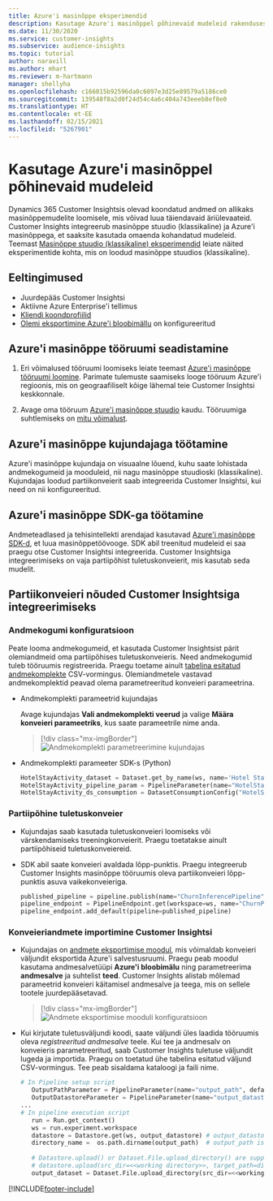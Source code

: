 ```yaml
---
title: Azure'i masinõppe eksperimendid
description: Kasutage Azure'i masinõppel põhinevaid mudeleid rakenduses Dynamics 365 Customer Insights.
ms.date: 11/30/2020
ms.service: customer-insights
ms.subservice: audience-insights
ms.topic: tutorial
author: naravill
ms.author: mhart
ms.reviewer: m-hartmann
manager: shellyha
ms.openlocfilehash: c166015b92596da0c6097e3d25e89579a5186ce0
ms.sourcegitcommit: 139548f8a2d0f24d54c4a6c404a743eeeb8ef8e0
ms.translationtype: HT
ms.contentlocale: et-EE
ms.lasthandoff: 02/15/2021
ms.locfileid: "5267901"
---
```

# <a name="use-azure-machine-learning-based-models"></a>Kasutage Azure'i masinõppel põhinevaid mudeleid

Dynamics 365 Customer Insightsis olevad koondatud andmed on allikaks masinõppemudelite loomisele, mis võivad luua täiendavaid äriülevaateid. Customer Insights integreerub masinõppe stuudio (klassikaline) ja Azure'i masinõppega, et saaksite kasutada omaenda kohandatud mudeleid. Teemast [Masinõppe stuudio (klassikaline) eksperimendid](machine-learning-studio-experiments.md) leiate näited eksperimentide kohta, mis on loodud masinõppe stuudios (klassikaline). 

## <a name="prerequisites"></a>Eeltingimused

- Juurdepääs Customer Insightsi
- Aktiivne Azure Enterprise'i tellimus
- [Kliendi koondprofiilid](data-unification.md)
- [Olemi eksportimine Azure'i bloobimällu](export-azure-blob-storage.md) on konfigureeritud

## <a name="set-up-azure-machine-learning-workspace"></a>Azure'i masinõppe tööruumi seadistamine

1. Eri võimalused tööruumi loomiseks leiate teemast [Azure'i masinõppe tööruumi loomine](https://docs.microsoft.com/azure/machine-learning/concept-workspace#-create-a-workspace). Parimate tulemuste saamiseks looge tööruum Azure'i regioonis, mis on geograafiliselt kõige lähemal teie Customer Insightsi keskkonnale.

1. Avage oma tööruum [Azure'i masinõppe stuudio](https://ml.azure.com/) kaudu. Tööruumiga suhtlemiseks on [mitu võimalust](https://docs.microsoft.com/azure/machine-learning/concept-workspace#tools-for-workspace-interaction).

## <a name="work-with-azure-machine-learning-designer"></a>Azure'i masinõppe kujundajaga töötamine

Azure'i masinõppe kujundaja on visuaalne lõuend, kuhu saate lohistada andmekogumeid ja mooduleid, nii nagu masinõppe stuudioski (klassikaline). Kujundajas loodud partiikonveierit saab integreerida Customer Insightsi, kui need on nii konfigureeritud. 
   
## <a name="working-with-azure-machine-learning-sdk"></a>Azure'i masinõppe SDK-ga töötamine

Andmeteadlased ja tehisintellekti arendajad kasutavad [Azure'i masinõppe SDK-d](https://docs.microsoft.com/python/api/overview/azure/ml/?view=azure-ml-py&preserve-view=true), et luua masinõppetöövooge. SDK abil treenitud mudeleid ei saa praegu otse Customer Insightsi integreerida. Customer Insightsiga integreerimiseks on vaja partiipõhist tuletuskonveierit, mis kasutab seda mudelit.

## <a name="batch-pipeline-requirements-to-integrate-with-customer-insights"></a>Partiikonveieri nõuded Customer Insightsiga integreerimiseks

### <a name="dataset-configuration"></a>Andmekogumi konfiguratsioon

Peate looma andmekogumeid, et kasutada Customer Insightsist pärit olemiandmeid oma partiipõhises tuletuskonveieris. Need andmekogumid tuleb tööruumis registreerida. Praegu toetame ainult [tabelina esitatud andmekomplekte](https://docs.microsoft.com/azure/machine-learning/how-to-create-register-datasets#tabulardataset) CSV-vormingus. Olemiandmetele vastavad andmekomplektid peavad olema parametreeritud konveieri parameetrina.
   
* Andmekomplekti parameetrid kujundajas
   
     Avage kujundajas **Vali andmekomplekti veerud** ja valige **Määra konveieri parameetriks**, kus saate parameetrile nime anda.

     > [!div class="mx-imgBorder"]
     > ![Andmekomplekti parametreerimine kujundajas](media/intelligence-designer-dataset-parameters.png "Andmekomplekti parametreerimine kujundajas")
   
* Andmekomplekti parameeter SDK-s (Python)
   
   ```python
   HotelStayActivity_dataset = Dataset.get_by_name(ws, name='Hotel Stay Activity Data')
   HotelStayActivity_pipeline_param = PipelineParameter(name="HotelStayActivity_pipeline_param", default_value=HotelStayActivity_dataset)
   HotelStayActivity_ds_consumption = DatasetConsumptionConfig("HotelStayActivity_dataset", HotelStayActivity_pipeline_param)
   ```

### <a name="batch-inference-pipeline"></a>Partiipõhine tuletuskonveier
  
* Kujundajas saab kasutada tuletuskonveieri loomiseks või värskendamiseks treeningkonveierit. Praegu toetatakse ainult partiipõhiseid tuletuskonveiereid.

* SDK abil saate konveieri avaldada lõpp-punktis. Praegu integreerub Customer Insights masinõppe tööruumis oleva partiikonveieri lõpp-punktis asuva vaikekonveieriga.
   
   ```python
   published_pipeline = pipeline.publish(name="ChurnInferencePipeline", description="Published Churn Inference pipeline")
   pipeline_endpoint = PipelineEndpoint.get(workspace=ws, name="ChurnPipelineEndpoint") 
   pipeline_endpoint.add_default(pipeline=published_pipeline)
   ```

### <a name="import-pipeline-data-into-customer-insights"></a>Konveieriandmete importimine Customer Insightsi

* Kujundajas on [andmete eksportimise moodul](https://docs.microsoft.com/azure/machine-learning/algorithm-module-reference/export-data), mis võimaldab konveieri väljundit eksportida Azure'i salvestusruumi. Praegu peab moodul kasutama andmesalvetüüpi **Azure'i bloobimälu** ning parametreerima **andmesalve** ja suhtelist **teed**. Customer Insights alistab mõlemad parameetrid konveieri käitamisel andmesalve ja teega, mis on sellele tootele juurdepääsetavad.
   > [!div class="mx-imgBorder"]
   > ![Andmete eksportimise mooduli konfiguratsioon](media/intelligence-designer-importdata.png "Andmete eksportimise mooduli konfiguratsioon")
   
* Kui kirjutate tuletusväljundi koodi, saate väljundi üles laadida tööruumis oleva *registreeritud andmesalve* teele. Kui tee ja andmesalv on konveieris parametreeritud, saab Customer Insights tuletuse väljundit lugeda ja importida. Praegu on toetatud ühe tabelina esitatud väljund CSV-vormingus. Tee peab sisaldama kataloogi ja faili nime.

   ```python
   # In Pipeline setup script
      OutputPathParameter = PipelineParameter(name="output_path", default_value="HotelChurnOutput/HotelChurnOutput.csv")
      OutputDatastoreParameter = PipelineParameter(name="output_datastore", default_value="workspaceblobstore")
   ...
   # In pipeline execution script
      run = Run.get_context()
      ws = run.experiment.workspace
      datastore = Datastore.get(ws, output_datastore) # output_datastore is parameterized
      directory_name =  os.path.dirname(output_path)  # output_path is parameterized.
      
      # Datastore.upload() or Dataset.File.upload_directory() are supported methods to uplaod the data
      # datastore.upload(src_dir=<<working directory>>, target_path=directory_name, overwrite=False, show_progress=True)
      output_dataset = Dataset.File.upload_directory(src_dir=<<working directory>>, target = (datastore, directory_name)) # Remove trailing "/" from directory_name
   ```


[!INCLUDE[footer-include](../includes/footer-banner.md)]